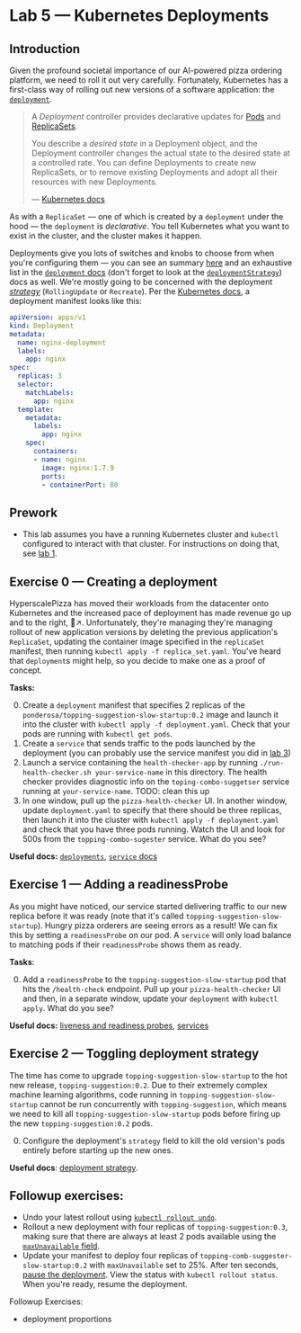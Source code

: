 # Lab 5 — Kubernetes Deployments

## Introduction

Given the profound societal importance of our AI-powered pizza ordering platform, we need to roll it out very carefully. Fortunately, Kubernetes has a first-class way of rolling out new versions of a software application: the [`deployment`]().

> A *Deployment* controller provides declarative updates for [Pods](https://kubernetes.io/docs/concepts/workloads/pods/pod/) and [ReplicaSets](https://kubernetes.io/docs/concepts/workloads/controllers/replicaset/).
>
> You describe a *desired state* in a Deployment object, and the Deployment controller changes the actual state to the desired state at a controlled rate. You can define Deployments to create new ReplicaSets, or to remove existing Deployments and adopt all their resources with new Deployments.
>
> — [Kubernetes docs](https://kubernetes.io/docs/concepts/workloads/controllers/deployment/)

As with a `ReplicaSet` — one of which is created by a `deployment` under the hood — the `deployment` is _declarative_. You tell Kubernetes what you want to exist in the cluster, and the cluster makes it happen.

Deployments give you lots of switches and knobs to choose from when you're configuring them — you can see an summary [here](https://kubernetes.io/docs/concepts/workloads/controllers/deployment) and an exhaustive list in the [`deployment` docs](https://kubernetes.io/docs/reference/generated/kubernetes-api/v1.13/#deploymentspec-v1-apps) (don't forget to look at the [`deploymentStrategy`](https://kubernetes.io/docs/reference/generated/kubernetes-api/v1.13/#deploymentspec-v1-apps)) docs as well. We're mostly going to be concerned with the deployment [_strategy_](https://kubernetes.io/docs/concepts/workloads/controllers/deployment/#strategy) (`RollingUpdate` or `Recreate`). Per the [Kubernetes docs](https://kubernetes.io/docs/concepts/workloads/controllers/deployment/#creating-a-deployment), a deployment manifest looks like this:

```yaml
apiVersion: apps/v1
kind: Deployment
metadata:
  name: nginx-deployment
  labels:
    app: nginx
spec:
  replicas: 3
  selector:
    matchLabels:
      app: nginx
  template:
    metadata:
      labels:
        app: nginx
    spec:
      containers:
      - name: nginx
        image: nginx:1.7.9
        ports:
        - containerPort: 80

```



## Prework

* This lab assumes you have a running Kubernetes cluster and `kubectl` configured to interact with that cluster. For instructions on doing that, see [lab 1](https://github.com/ponderosa-io/kubernetes-101/tree/master/labs/1-kube-clusters).

## Exercise 0 — Creating a deployment

HyperscalePizza has moved their workloads from the datacenter onto Kubernetes and the increased pace of deployment has made revenue go up and to the right, 🍕↗. Unfortunately, they're managing they're managing rollout of new application versions by deleting the previous application's `ReplicaSet`, updating the container image specified in the `replicaSet` manifest, then running `kubectl apply -f replica_set.yaml`. You've heard that `deployment`s might help, so you decide to make one as a proof of concept.

**Tasks:** 

0. Create a `deployment` manifest that specifies 2 replicas of the `ponderosa/topping-suggestion-slow-startup:0.2` image and launch it into the cluster with `kubectl apply -f deployment.yaml`. Check that your pods are running with `kubectl get pods`.
1. Create a `service` that sends traffic to the pods launched by the deployment (you can probably use the service manifest you did in [lab 3](#todo))
2. Launch a service containing the `health-checker-app` by running `./run-health-checker.sh your-service-name` in this directory. The health checker provides diagnostic info on the `toping-combo-suggetser` service running at `your-service-name`. TODO: clean this up
3. In one window, pull up the `pizza-health-checker` UI. In another window, update `deployment.yaml` to specify that there should be three replicas, then launch it into the cluster with `kubectl apply -f deployment.yaml` and check that you have three pods running. Watch the UI and look for 500s from the `topping-combo-sugester` service. What do you see? 

**Useful docs:** [`deployments`](https://kubernetes.io/docs/concepts/workloads/controllers/deployment/), [`service` docs](https://kubernetes.io/docs/concepts/services-networking/service/#publishing-services-service-types)

## Exercise 1 — Adding a readinessProbe

As you might have noticed, our service started delivering traffic to our new replica before it was ready (note that it's called `topping-suggestion-slow-startup`). Hungry pizza orderers are seeing errors as a result! We can fix this by setting a `readinessProbe` on our pod. A `service` will only load balance to matching pods if their `readinessProbe` shows them as ready.

**Tasks**: 

0. Add a `readinessProbe` to the `topping-suggestion-slow-startup` pod that hits the `/health-check` endpoint. Pull up your `pizza-health-checker` UI and then, in a separate window, update your `deployment` with `kubectl apply`. What do you see?

**Useful docs:** [liveness and readiness probes](https://kubernetes.io/docs/tasks/configure-pod-container/configure-liveness-readiness-probes/), [services](https://kubernetes.io/docs/concepts/services-networking/service/#defining-a-service)

## Exercise 2 — Toggling deployment strategy

The time has come to upgrade `topping-suggestion-slow-startup` to the hot new release, `topping-suggestion:0.2`. Due to their extremely complex machine learning algorithms, code running in `topping-suggestion-slow-startup` cannot be run concurrently with `topping-suggestion`, which means we need to kill all `topping-suggestion-slow-startup` pods before firing up the new `topping-suggestion:0.2` pods. 

0. Configure the deployment's `strategy` field to kill the old version's pods entirely before starting up the new ones.

**Useful docs**: [deployment strategy](https://kubernetes.io/docs/concepts/workloads/controllers/deployment/#strategy).

## Followup exercises:

* Undo your latest rollout using [`kubectl rollout undo`](https://kubernetes.io/docs/concepts/workloads/controllers/deployment/#rolling-back-to-a-previous-revision).
* Rollout a new deployment with four replicas of `topping-suggestion:0.3`, making sure that there are always at least 2 pods available using the [`maxUnavailable` field](https://kubernetes.io/docs/concepts/workloads/controllers/deployment/#max-unavailable). 
* Update your manifest to deploy four replicas of `topping-comb-suggester-slow-startup:0.2` with `maxUnavailable` set to 25%. After ten seconds, [pause the deployment](https://kubernetes.io/docs/concepts/workloads/controllers/deployment/#pausing-and-resuming-a-deployment). View the status with `kubectl rollout status`. When you're ready, resume the deployment.



Followup Exercises:

- deployment proportions